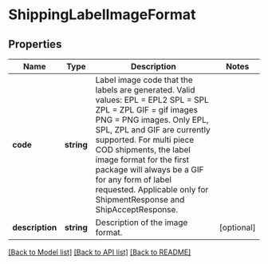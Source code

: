 # ShippingLabelImageFormat

## Properties
Name | Type | Description | Notes
------------ | ------------- | ------------- | -------------
**code** | **string** | Label image code that the labels are generated. Valid values: EPL &#x3D; EPL2 SPL &#x3D; SPL ZPL &#x3D; ZPL GIF &#x3D; gif images PNG &#x3D; PNG images. Only EPL, SPL, ZPL and GIF are currently supported. For multi piece COD shipments, the label image format for the first package will always be a GIF for any form of label requested. Applicable only for ShipmentResponse and ShipAcceptResponse. | 
**description** | **string** | Description of the image format. | [optional] 

[[Back to Model list]](../../README.md#documentation-for-models) [[Back to API list]](../../README.md#documentation-for-api-endpoints) [[Back to README]](../../README.md)

